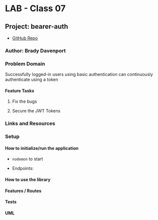 # LAB - Class 07

## Project: bearer-auth

* [GitHub Repo](https://github.com/bradydavenport/bearer-auth)

### Author: Brady Davenport

### Problem Domain

Successfully logged-in users using basic authentication can continuously authenticate using a token

#### Feature Tasks

1. Fix the bugs

2. Secure the JWT Tokens

### Links and Resources

### Setup

#### How to initialize/run the application

* `nodemon` to start

* Endpoints:

#### How to use the library

#### Features / Routes

#### Tests

#### UML
